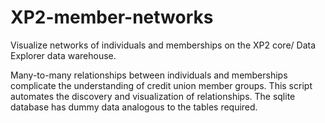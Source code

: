 # XP2-member-networks
Visualize networks of individuals and memberships on the XP2 core/ Data Explorer data warehouse.

Many-to-many relationships between individuals and memberships complicate the understanding of credit union member groups. This script automates the discovery and visualization of relationships. The sqlite database has dummy data analogous to the tables required.

